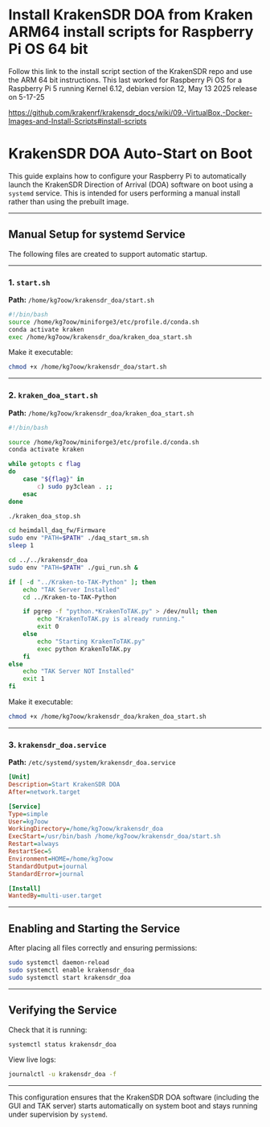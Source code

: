 # Install KrakenSDR DOA from Kraken ARM64 install scripts for Raspberry Pi OS 64 bit

Follow this link to the install script section of the KrakenSDR repo and use the ARM 64 bit instructions. This last worked for Raspberry Pi OS for a Raspberry Pi 5 running Kernel 6.12, debian version 12, May 13 2025 release on 5-17-25

https://github.com/krakenrf/krakensdr_docs/wiki/09.-VirtualBox,-Docker-Images-and-Install-Scripts#install-scripts

# KrakenSDR DOA Auto-Start on Boot

This guide explains how to configure your Raspberry Pi to automatically launch the KrakenSDR Direction of Arrival (DOA) software on boot using a `systemd` service. This is intended for users performing a manual install rather than using the prebuilt image.

---

## Manual Setup for systemd Service

The following files are created to support automatic startup.

---

### 1. `start.sh`

**Path:** `/home/kg7oow/krakensdr_doa/start.sh`

```bash
#!/bin/bash
source /home/kg7oow/miniforge3/etc/profile.d/conda.sh
conda activate kraken
exec /home/kg7oow/krakensdr_doa/kraken_doa_start.sh
```

Make it executable:
```bash
chmod +x /home/kg7oow/krakensdr_doa/start.sh
```

---

### 2. `kraken_doa_start.sh`

**Path:** `/home/kg7oow/krakensdr_doa/kraken_doa_start.sh`

```bash
#!/bin/bash

source /home/kg7oow/miniforge3/etc/profile.d/conda.sh
conda activate kraken

while getopts c flag
do
    case "${flag}" in
        c) sudo py3clean . ;;
    esac
done

./kraken_doa_stop.sh

cd heimdall_daq_fw/Firmware
sudo env "PATH=$PATH" ./daq_start_sm.sh
sleep 1

cd ../../krakensdr_doa
sudo env "PATH=$PATH" ./gui_run.sh &

if [ -d "../Kraken-to-TAK-Python" ]; then
    echo "TAK Server Installed"
    cd ../Kraken-to-TAK-Python

    if pgrep -f "python.*KrakenToTAK.py" > /dev/null; then
        echo "KrakenToTAK.py is already running."
        exit 0
    else
        echo "Starting KrakenToTAK.py"
        exec python KrakenToTAK.py
    fi
else
    echo "TAK Server NOT Installed"
    exit 1
fi
```

Make it executable:
```bash
chmod +x /home/kg7oow/krakensdr_doa/kraken_doa_start.sh
```

---

### 3. `krakensdr_doa.service`

**Path:** `/etc/systemd/system/krakensdr_doa.service`

```ini
[Unit]
Description=Start KrakenSDR DOA
After=network.target

[Service]
Type=simple
User=kg7oow
WorkingDirectory=/home/kg7oow/krakensdr_doa
ExecStart=/usr/bin/bash /home/kg7oow/krakensdr_doa/start.sh
Restart=always
RestartSec=5
Environment=HOME=/home/kg7oow
StandardOutput=journal
StandardError=journal

[Install]
WantedBy=multi-user.target
```

---

## Enabling and Starting the Service

After placing all files correctly and ensuring permissions:

```bash
sudo systemctl daemon-reload
sudo systemctl enable krakensdr_doa
sudo systemctl start krakensdr_doa
```

---

## Verifying the Service

Check that it is running:

```bash
systemctl status krakensdr_doa
```

View live logs:

```bash
journalctl -u krakensdr_doa -f
```

---

This configuration ensures that the KrakenSDR DOA software (including the GUI and TAK server) starts automatically on system boot and stays running under supervision by `systemd`.

